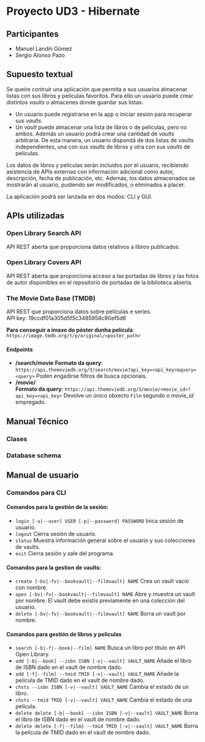 # Proyecto UD3 - Hibernate

## Participantes

- Manuel Landín Gómez
- Sergio Alonso Pazo

## Supuesto textual
Se queire contruir una aplicación que permita a sus usuarios
almacenar listas con sus libros y películas favoritos. 
Para ello un usuario puede crear distintos *vaults* o almacenes donde
guardar sus listas.

* Un usuario puede registrarse en la app o iniciar sesión para recuperar
sus *vaults*.
* Un *vault* puede almacenar una lista de libros o de películas, pero no ambos.
Además un usuario podrá crear una cantidad de *vaults* arbitraria. De esta manera,
un usuario dispondá de dos listas de *vaults* independientes, una con sus
*vaults* de libros y otra con sus *vaults* de películas. 


Los datos de libros y películas serán incluidos por el usuario, recibiendo asistencia
de APIs externas con información adicional como autor, descripción, fecha de publicación, etc.
Además, los datos almacenados se mostrarán al usuario, 
pudiendo ser modificados, o eliminados a placer.

La aplicación podrá ser lanzada en dos modos: CLI y GUI.




## APIs utilizadas 
### Open Library Search API
API REST aberta que proporciona datos relativos a libros publicados.

### Open Library Covers API
API REST aberta que proporciona acceso a las portadas de libros y las fotos de autor disponibles en el repositorio de portadas de la biblioteca abierta.
### The Movie Data Base (TMDB)

API REST que proporciona datos sobre películas e series.  
API key: 19ccdf01a305d5f5c3485958c90ef5d6

**Para conseguir a imaxe do póster dunha película**:  
`https://image.tmdb.org/t/p/original/<poster_path>`

#### Endpoints

- **/search/movie**
  **Formato da query**: `https://api.themoviedb.org/3/search/movie?api_key=<api_key>&query=<query>`
  Poden engadirse filtros de busca opcionais.
- **/movie/**  
  **Formato da query**: `https://api.themoviedb.org/3/movie/<movie_id>?api_key=<api_key>`
  Devolve un único obxecto `Film` segundo o _movie\_id_ empregado.

## Manual Técnico

### Clases

### Database schema

## Manual de usuario

### Comandos para CLI
#### Comandos para la gestión de la sesión:
- `login [-u|--user] USER [-p|--password] PASSWORD` Inica sesión de usuario.
- `logout` Cierra sesión de usuario.
- `status` Muestra información general sobre el usuario y sus colecciones de vaults.
- `exit` Cierra sesión y sale del programa.

#### Comandos para la gestion de vaults:
- `create [-bv|-fv|--bookvault|--filmvault] NAME` Crea un vault vacío con nombre.
- `open [-bv|-fv|--bookvault|--filmvault] NAME` Abre y muestra un vault por nombre. El vault debe existis previamente en una colección del usuario.
- `delete [-bv|-fv|--bookvault|--filmvault] NAME` Borra un vault por nombre. 

#### Comandos para gestión de libros y películas
- `search [-b|-f|--book|--film] NAME` Busca un libro por título en API Open Library.
- `add [-b|--book] --isbn ISBN [-v|--vault] VAULT_NAME` Añade el libro de ISBN dado en el vault de nombre dado.
- `add [-f|--film] --tmid TMID [-v|--vault] VAULT_NAME` Añade la película de TMID dado en el vault de nombre dado.
- `chsts --isbn ISBN [-v|--vault] VAULT_NAME` Cambia el estado de un libro.
- `chsts --tmid TMID [-v|--vault] VAULT_NAME` Cambia el estado de una película.
- `delete delete [-b|--book] --isbn ISBN [-v|--vault] VAULT_NAME` Borra el libro de ISBN dado en el vault de nombre dado.
- `delete delete [-f|--film] --tmid TMID [-v|--vault] VAULT_NAME` Borra la película de TMID dado en el vault de nombre dado.



